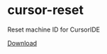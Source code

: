 # cursor-reset
Reset machine ID for CursorIDE

[Download](https://github.com/v1bt/cursor-reset/releases/download/v1/CursorReset.exe)
